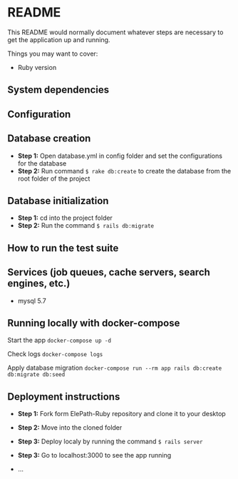 # README

This README would normally document whatever steps are necessary to get the
application up and running.

Things you may want to cover:

* Ruby version

## System dependencies

## Configuration

## Database creation
* **Step 1:** Open database.yml in config folder and set the configurations for the database
* **Step 2:** Run command ```$ rake db:create``` to create the database from the root folder of the project

## Database initialization
* **Step 1:** cd into the project folder
* **Step 2:** Run the command ```$ rails db:migrate```

## How to run the test suite

## Services (job queues, cache servers, search engines, etc.)

* mysql 5.7

## Running locally with docker-compose

Start the app
```docker-compose up -d```

Check logs
```docker-compose logs```

Apply database migration
```docker-compose run --rm app rails db:create db:migrate db:seed```

## Deployment instructions
* **Step 1:** Fork form ElePath-Ruby repository and clone it to your desktop
* **Step 2:** Move into the cloned folder
* **Step 3:** Deploy localy by running the command ```$ rails server```
* **Step 3:** Go to localhost:3000 to see the app running


* ...
